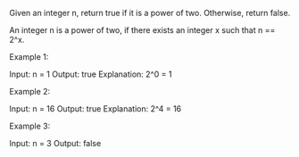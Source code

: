 Given an integer n, return true if it is a power of two. Otherwise, return false.

An integer n is a power of two, if there exists an integer x such that n == 2^x.

Example 1:

Input: n = 1
Output: true
Explanation: 2^0 = 1

Example 2:

Input: n = 16
Output: true
Explanation: 2^4 = 16

Example 3:

Input: n = 3
Output: false
